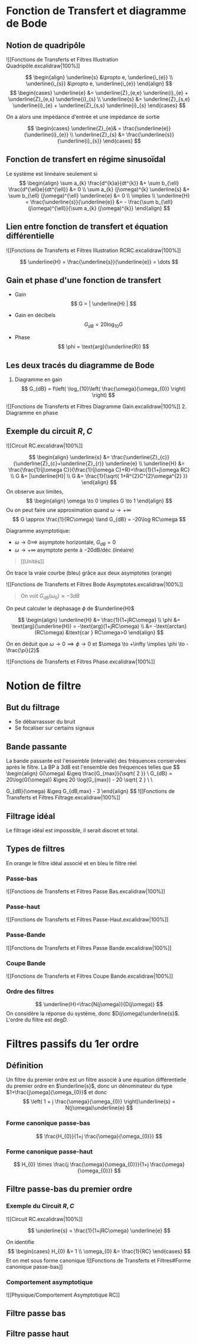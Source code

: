 
# Fonction de Transfert et diagramme de Bode

## Notion de quadripôle


![[Fonctions de Transferts et Filtres Illustration Quadripôle.excalidraw|100%]]

$$
\begin{align}
\underline{s} &\propto e, \underline{i_{e}} \\
\underline{i_{s}} &\propto e, \underline{i_{e}}
\end{align}
$$
$$
\begin{cases}
\underline{e} &= \underline{Z}_{e,e} \underline{i}_{e} + \underline{Z}_{e,s} \underline{i}_{s} \\
\underline{s} &= \underline{Z}_{s,e} \underline{i}_{e} + \underline{Z}_{s,s} \underline{i}_{s}
\end{cases}
$$

On a alors une impédance d'entrée et une impédance de sortie

$$
\begin{cases}
\underline{Z}_{e}& = \frac{\underline{e}}{\underline{i}_{e}} \\
\underline{Z}_{s} &= \frac{\underline{s}}{\underline{i}_{s}}
\end{cases}
$$

## Fonction de transfert en régime sinusoïdal

Le système est linnéaire seulement si
$$
\begin{align}
\sum a_{k} \frac{d^{k}a}{dt^{k}} &+ \sum b_{\ell} \frac{d^{\ell}e}{dt^{\ell}} &= 0 \\
\sum a_{k} (j\omega)^{k} \underline{s} &+ \sum b_{\ell} (j\omega)^{\ell} \underline{e} &= 0 \\
\implies \\
\underline{H} = \frac{\underline{s}}{\underline{e}} &= - \frac{\sum b_{\ell}(j\omega)^{\ell}}{\sum a_{k} (j\omega)^{k}}
\end{align}
$$

## Lien  entre fonction de transfert et équation différentielle

![[Fonctions de Transferts et Filtres Illustration RCRC.excalidraw|100%]]

$$
\underline{H} = \frac{\underline{s}}{\underline{e}} = \dots
$$

## Gain et phase d'une fonction de transfert

- Gain
$$
G = | \underline{H} |
$$
- Gain en décibels
$$
G_{dB} = 20 \log_{10}G
$$

- Phase
$$
\phi = \text{arg}(\underline{R})
$$
## Les deux tracés du diagramme de Bode

1. Diagramme en gain
$$
G_{dB} = f\left( \log_{10}\left( \frac{\omega}{\omega_{0}} \right) \right)
$$

![[Fonctions de Transferts et Filtres Diagramme Gain.excalidraw|100%]]
2. Diagramme en phase

## Exemple du circuit $R,C$

![[Circuit RC.excalidraw|100%]]

$$
\begin{align}
\underline{s} &= \frac{\underline{Z}_{c}}{\underline{Z}_{c}+\underline{Z}_{r}} \underline{e} \\
\underline{H} &= \frac{\frac{1}{j\omega C}}{\frac{1}{j\omega C}+R}=\frac{1}{1+j\omega RC} \\
G &= |\underline{H}| \\
G &= \frac{1}{\sqrt{ 1+R^{2}C^{2}\omega^{2} }}
\end{align}
$$
On observe aux limites,
$$
\begin{align}
\omega \to 0 \implies G \to 1
\end{align}
$$
Ou on peut faire une approximation quand $\omega\to+\infty$
$$
G \approx \frac{1}{RC\omega} \land G_{dB} = -20\log RC\omega
$$

Diagramme asymptotique:
- $\omega\to 0 \implies$ asymptote horizontale, $G_{dB}=0$
- $\omega\to+\infty$ asymptote pente à $-20$dB/déc (linéaire)

> [[Unités]]

On trace la vraie courbe (bleu) grâce aux deux asymptotes (orange)

![[Fonctions de Transferts et Filtres Bode Asymptotes.excalidraw|100%]]

> On voit $G_{dB}(\omega_{0}) \approx -3dB$

On peut calculer le déphasage $\phi$ de $\underline{H}$

$$
\begin{align}
\underline{H} &= \frac{1}{1+jRC\omega} \\
\phi &= \text{arg}(\underline{H}) = -\text{arg}(1+jRC\omega) \\
&= -\text{arctan}(RC\omega) &\text{car } RC\omega>0
\end{align}
$$

On en déduit que $\omega \to 0 \implies \phi \to 0$ et $\omega \to +\infty \implies \phi \to -\frac{\pi}{2}$

![[Fonctions de Transferts et Filtres Phase.excalidraw|100%]]

# Notion de filtre

## But du filtrage

- Se débarrassser du bruit
- Se focaliser sur certains signaux

## Bande passante

La bande passante est l'ensemble (intervalle) des fréquences conservées après le filtre. La BP à $3$dB est l'ensemble des fréquences telles que
$$
\begin{align}
G(\omega) &\geq \frac{G_{max}}{\sqrt{ 2 }} \\
G_{dB} = 20\log(G(\omega)) &\geq 20 \log(G_{max}) - 20 \sqrt{ 2 } \\ \\

G_{dB}(\omega) &\geq G_{dB,max} - 3
\end{align}
$$
![[Fonctions de Transferts et Filtres Filtrage.excalidraw|100%]]

## Filtrage idéal

Le filtrage idéal est impossible, il serait discret et total.

## Types de filtres

En orange le filtre idéal associé et en bleu le filtre réel

### Passe-bas

![[Fonctions de Transferts et Filtres Passe Bas.excalidraw|100%]]

### Passe-haut

![[Fonctions de Transferts et Filtres Passe-Haut.excalidraw|100%]]

### Passe-Bande

![[Fonctions de Transferts et Filtres Passe Bande.excalidraw|100%]]

### Coupe Bande

![[Fonctions de Transferts et Filtres Coupe Bande.excalidraw|100%]]

### Ordre des filtres

$$
\underline{H}=\frac{N(j\omega)}{D(j\omega)}
$$
On considère la réponse du système, donc $D(j\omega)\underline{s}$. L'ordre du filtre est $\text{deg}D$.

# Filtres passifs du 1er ordre

## Définition

Un filtre du premier ordre est un filtre associé à une équation différentielle du premier ordre en $\underline{s}$, donc un dénominateur du type $1+\frac{j\omega}{\omega_{0}}$ et donc
$$
\left( 1 + j \frac{\omega}{\omega_{0}}  \right)\underline{s} = N(j\omega)\underline{e}
$$
### Forme canonique passe-bas
$$
\frac{H_{0}}{1+j \frac{\omega}{\omega_{0}}}
$$
### Forme canonique passe-haut
$$
H_{0} \times \frac{j \frac{\omega}{\omega_{0}}}{1+j \frac{\omega}{\omega_{0}}}
$$
## Filtre passe-bas du premier ordre

### Exemple du Circuit $R,C$

![[Circuit RC.excalidraw|100%]]

$$
\underline{s} = \frac{1}{1+jRC\omega} \underline{e}
$$

On identifie
$$
\begin{cases}
H_{0} &= 1 \\
\omega_{0} &= \frac{1}{RC}
\end{cases}
$$
Et on met sous forme canonique ![[Fonctions de Transferts et Filtres#Forme canonique passe-bas]]
### Comportement asymptotique

![[Physique/Comportement Asymptotique RC]]

## Filtre passe bas



## Filtre passe haut

